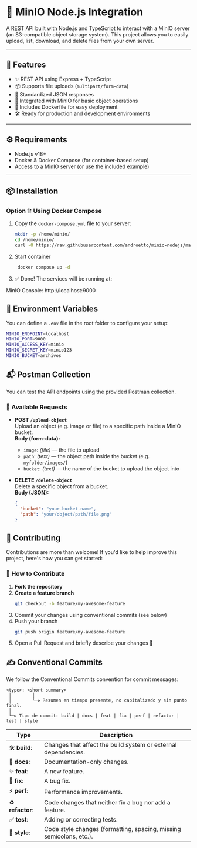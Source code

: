 # 🚀 MinIO Node.js Integration

A REST API built with Node.js and TypeScript to interact with a MinIO server (an S3-compatible object storage system). This project allows you to easily upload, list, download, and delete files from your own server.

---

## 🧩 Features

- ✨ REST API using Express + TypeScript
- 📦 Supports file uploads (`multipart/form-data`)
- 🧾 Standardized JSON responses
- 📁 Integrated with MinIO for basic object operations
- 🐳 Includes Dockerfile for easy deployment
- 🛠️ Ready for production and development environments

---

## ⚙️ Requirements

- Node.js v18+
- Docker & Docker Compose (for container-based setup)
- Access to a MinIO server (or use the included example)

---

## 📦 Installation

### Option 1: Using Docker Compose

1. Copy the `docker-compose.yml` file to your server:
   ```bash
   mkdir -p /home/minio/
   cd /home/minio/
   curl -O https://raw.githubusercontent.com/androetto/minio-nodejs/main/docker-compose.yml

2. Start container
   ```bash
    docker compose up -d
3. ✅ Done! The services will be running at:

MinIO Console: http://localhost:9000

## 🔧 Environment Variables

You can define a `.env` file in the root folder to configure your setup:

```bash
MINIO_ENDPOINT=localhost
MINIO_PORT=9000
MINIO_ACCESS_KEY=minio
MINIO_SECRET_KEY=minio123
MINIO_BUCKET=archivos
```

## 📬 Postman Collection

You can test the API endpoints using the provided Postman collection.

### 🧪 Available Requests

- **POST `/upload-object`**  
  Upload an object (e.g. image or file) to a specific path inside a MinIO bucket.  
  **Body (form-data):**
  - `image`: *(file)* — the file to upload
  - `path`: *(text)* — the object path inside the bucket (e.g. `myfolder/images/`)
  - `bucket`: *(text)* — the name of the bucket to upload the object into

- **DELETE `/delete-object`**  
  Delete a specific object from a bucket.  
  **Body (JSON):**
  ```json
  {
    "bucket": "your-bucket-name",
    "path": "your/object/path/file.png"
  }


## 🤝 Contributing
Contributions are more than welcome! If you'd like to help improve this project, here's how you can get started:

### 🚀 How to Contribute

1. **Fork the repository**  
2. **Create a feature branch**  
   ```bash
   git checkout -b feature/my-awesome-feature

3. Commit your changes using conventional commits (see below)
4. Push your branch
   ```bash
   git push origin feature/my-awesome-feature
   
5. Open a Pull Request and briefly describe your changes 🙌

## ✍️ Conventional Commits

We follow the Conventional Commits convention for commit messages:


```text
<type>: <short summary>
 │        │
 │        └─⫸ Resumen en tiempo presente, no capitalizado y sin punto final.
 │
 └─⫸ Tipo de commit: build | docs | feat | fix | perf | refactor | test | style
```


| Type             | Description                                                           |
| ---------------- | --------------------------------------------------------------------- |
| 🛠️ **build**:    | Changes that affect the build system or external dependencies.        |
| 📝 **docs**:     | Documentation-only changes.                                           |
| ✨ **feat**:     | A new feature.                                                        |
| 🐛 **fix**:      | A bug fix.                                                            |
| ⚡ **perf**:     | Performance improvements.                                              |
| ♻️ **refactor**: | Code changes that neither fix a bug nor add a feature.                |
| ✅ **test**:     | Adding or correcting tests.                                           |
| 🎨 **style**:    | Code style changes (formatting, spacing, missing semicolons, etc.).   |
